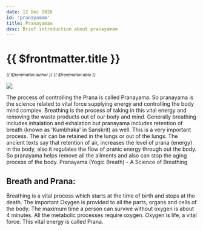 ```yaml
---
date: 12 Dec 2020
id: 'pranayamam'
title: Pranayamam
desc: Brief introduction about pranayamam
---
```


# {{ $frontmatter.title }}
<i style="font-size: 0.75em;"> {{ $frontmatter.author }} {{ $frontmatter.date }} </i>

<div class="md-images">

![](/img/pranayamam/img1.jpg)

</div>

The process of controlling the Prana is called Pranayama. So pranayama is the science related to vital force supplying energy and controlling the body mind complex. Breathing is the process of taking in this vital energy and removing the waste products out of our body and mind. Generally breathing includes inhalation and exhalation but pranayama includes retention of breath (known as 'Kumbhaka' in Sanskrit) as well. This is a very important process. The air can be retained in the lungs or out of the lungs. The ancient texts say that retention of air, increases the level of prana (energy) in the body, also it regulates the flow of pranic energy through out the body. So pranayama helps remove all the ailments and also can stop the aging process of the body.
Pranayama (Yogic Breath) - A Science of Breathing

## Breath and Prana:

Breathing is a vital process which starts at the time of birth and stops at the death. The important Oxygen is provided to all the parts, organs and cells of the body. The maximum time a person can survive without oxygen is about 4 minutes. All the metabolic processes require oxygen. Oxygen is life, a vital force. This vital energy is called Prana.